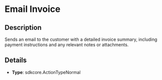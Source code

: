 
# Email Invoice

## Description

Sends an email to the customer with a detailed invoice summary, including payment instructions and any relevant notes or attachments.

## Details

- **Type**: sdkcore.ActionTypeNormal

